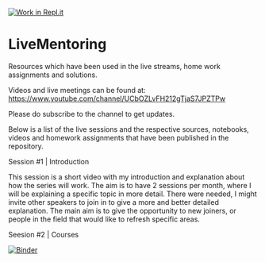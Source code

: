 [![Work in Repl.it](https://classroom.github.com/assets/work-in-replit-14baed9a392b3a25080506f3b7b6d57f295ec2978f6f33ec97e36a161684cbe9.svg)](https://classroom.github.com/online_ide?assignment_repo_id=2898266&assignment_repo_type=AssignmentRepo)
# LiveMentoring
Resources which have been used in the live streams, home work assignments and solutions.

Videos and live meetings can be found at:
https://www.youtube.com/channel/UCbOZLvFH212gTjaS7JPZTPw

Please do subscribe to the channel to get updates.

Below is a list of the live sessions and the respective sources, notebooks, videos and homework assignments that have been published in the repository.

Session #1 | Introduction

This session is a short video with my introduction and explanation about how the series will work. The aim is to have 2 sessions per month, where I will be explaining a specific topic in more detail. There were needed, I might invite other speakers to join in to give a more and better detailed explanation.
The main aim is to give the opportunity to new joiners, or people in the field that would like to refresh specific areas.

Seesion #2 | Courses


[![Binder](https://mybinder.org/badge_logo.svg)](https://mybinder.org/v2/gh/DaThabor/LiveMentoring/master)